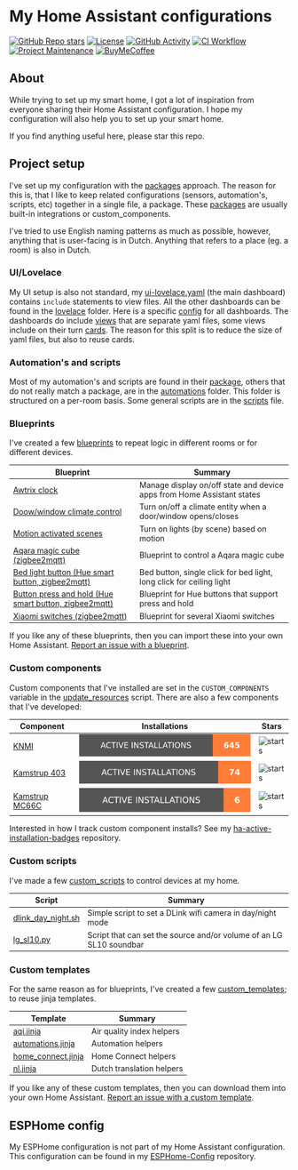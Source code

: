 # My Home Assistant configurations

[![GitHub Repo stars][stars-shield]][stars]
[![License][license-shield]](LICENSE)
[![GitHub Activity][commits-shield]][commits]
[![CI Workflow][ci-workflow-shield]][ci-workflow]
[![Project Maintenance][maintenance-shield]][maintainer]
[![BuyMeCoffee][buymecoffeebadge]][buymecoffee]

## About

While trying to set up my smart home, I got a lot of inspiration from everyone sharing their Home Assistant configuration. I hope my configuration will also help you to set up your smart home.

If you find anything useful here, please star this repo.

## Project setup

I've set up my configuration with the [packages](https://www.home-assistant.io/docs/configuration/packages/) approach. The reason for this is, that I like to keep related configurations (sensors, automation's, scripts, etc) together in a single file, a package.
These [packages](packages) are usually built-in integrations or custom_components.

I've tried to use English naming patterns as much as possible, however, anything that is user-facing is in Dutch. Anything that refers to a place (eg. a room) is also in Dutch.

### UI/Lovelace

My UI setup is also not standard, my [ui-lovelace.yaml](ui-lovelace.yaml) (the main dashboard) contains `include` statements to view files.
All the other dashboards can be found in the [lovelace](lovelace) folder. Here is a specific [config](lovelace/config) for all dashboards.
The dashboards do include [views](lovelace/views) that are separate yaml files, some views include on their turn [cards](lovelace/views/cards). The reason for this split is to reduce the size of yaml files, but also to reuse cards.

### Automation's and scripts

Most of my automation's and scripts are found in their [package](packages), others that do not really match a package, are in the [automations](automations) folder. This folder is structured on a per-room basis.
Some general scripts are in the [scripts](scripts.yaml) file.

### Blueprints

I've created a few [blueprints](blueprints/automation/golles/) to repeat logic in different rooms or for different devices.

| Blueprint                                                                                                                                      | Summary                                                                |
| ---------------------------------------------------------------------------------------------------------------------------------------------- | ---------------------------------------------------------------------- |
| [Awtrix clock](blueprints/automation/golles/awtrix_clock.yaml)                                                                                 | Manage display on/off state and device apps from Home Assistant states |
| [Doow/window climate control](blueprints/automation/golles/door-window-climate-control.yaml)                                                   | Turn on/off a climate entity when a door/window opens/closes           |
| [Motion activated scenes](blueprints/automation/golles/motion-activated_scenes.yaml)                                                           | Turn on lights (by scene) based on motion                              |
| [Aqara magic cube (zigbee2mqtt)](blueprints/automation/golles/zigbee2mqtt_aqara_magic_cube.yaml)                                               | Blueprint to control a Aqara magic cube                                |
| [Bed light button (Hue smart button, zigbee2mqtt)](blueprints/automation/golles/zigbee2mqtt_hue_smart_button_bed_light_button.yaml)            | Bed button, single click for bed light, long click for ceiling light   |
| [Button press and hold (Hue smart button, zigbee2mqtt)](blueprints/automation/golles/zigbee2mqtt_hue_smart_button_press_and_hold_actions.yaml) | Blueprint for Hue buttons that support press and hold                  |
| [Xiaomi switches (zigbee2mqtt)](blueprints/automation/golles/zigbee2mqtt_xiaomi_switch.yaml)                                                   | Blueprint for several Xiaomi switches                                  |

If you like any of these blueprints, then you can import these into your own Home Assistant.
[Report an issue with a blueprint](https://github.com/golles/Home-Assistant-Config/issues/new?assignees=&labels=blueprint&projects=&template=blueprint.yaml).

### Custom components

Custom components that I've installed are set in the `CUSTOM_COMPONENTS` variable in the [update_resources](scripts/update_resources) script.
There are also a few components that I've developed:

| Component                                                               | Installations                                                                                            | Stars                                                                                                 |
| ----------------------------------------------------------------------- | -------------------------------------------------------------------------------------------------------- | ----------------------------------------------------------------------------------------------------- |
| [KNMI](https://github.com/golles/ha-knmi)                               | ![](https://raw.githubusercontent.com/golles/ha-active-installation-badges/main/badges/knmi.svg)         | ![starts](https://img.shields.io/github/stars/golles/ha-knmi?style=for-the-badge)                     |
| [Kamstrup 403](https://github.com/golles/ha-kamstrup_403)               | ![](https://raw.githubusercontent.com/golles/ha-active-installation-badges/main/badges/kamstrup_403.svg) | ![starts](https://img.shields.io/github/stars/golles/ha-kamstrup_403?style=for-the-badge)             |
| [Kamstrup MC66C](https://github.com/golles/Home-Assistant-Sensor-MC66C) | ![](https://raw.githubusercontent.com/golles/ha-active-installation-badges/main/badges/mc66c.svg)        | ![starts](https://img.shields.io/github/stars/golles/Home-Assistant-Sensor-MC66C?style=for-the-badge) |

Interested in how I track custom component installs? See my [ha-active-installation-badges](https://github.com/golles/ha-active-installation-badges) repository.

### Custom scripts

I've made a few [custom_scripts](custom_scripts/) to control devices at my home.

| Script                                                  | Summary                                                             |
| ------------------------------------------------------- | ------------------------------------------------------------------- |
| [dlink_day_night.sh](custom_scripts/dlink_day_night.sh) | Simple script to set a DLink wifi camera in day/night mode          |
| [lg_sl10.py](custom_scripts/lg_sl10.py)                 | Script that can set the source and/or volume of an LG SL10 soundbar |

### Custom templates

For the same reason as for blueprints, I've created a few [custom_templates](custom_templates/); to reuse jinja templates.

| Template                                                  | Summary                   |
| --------------------------------------------------------- | ------------------------- |
| [aqi.jinja](custom_templates/aqi.jinja)                   | Air quality index helpers |
| [automations.jinja](custom_templates/automations.jinja)   | Automation helpers        |
| [home_connect.jinja](custom_templates/home_connect.jinja) | Home Connect helpers      |
| [nl.jinja](custom_templates/nl.jinja)                     | Dutch translation helpers |

If you like any of these custom templates, then you can download them into your own Home Assistant.
[Report an issue with a custom template](https://github.com/golles/Home-Assistant-Config/issues/new?assignees=&labels=custom_template&projects=&template=custom_template.yaml).

## ESPHome config

My ESPHome configuration is not part of my Home Assistant configuration.
This configuration can be found in my [ESPHome-Config](https://github.com/golles/ESPHome-Config) repository.

[buymecoffee]: https://www.buymeacoffee.com/golles
[buymecoffeebadge]: https://img.shields.io/badge/buy%20me%20a%20coffee-donate-yellow.svg?style=for-the-badge
[commits-shield]: https://img.shields.io/github/commit-activity/y/golles/Home-Assistant-Config.svg?style=for-the-badge
[commits]: https://github.com/golles/Home-Assistant-Config/commits/main
[license-shield]: https://img.shields.io/github/license/golles/Home-Assistant-Config.svg?style=for-the-badge
[maintainer]: https://github.com/golles
[maintenance-shield]: https://img.shields.io/badge/maintainer-golles-blue.svg?style=for-the-badge
[stars-shield]: https://img.shields.io/github/stars/golles/Home-Assistant-Config?style=for-the-badge
[stars]: https://github.com/golles/Home-Assistant-Config/stargazers
[ci-workflow-shield]: https://img.shields.io/github/actions/workflow/status/golles/Home-Assistant-Config/ci.yaml?style=for-the-badge
[ci-workflow]: https://github.com/golles/Home-Assistant-Config/actions/workflows/ci.yaml
